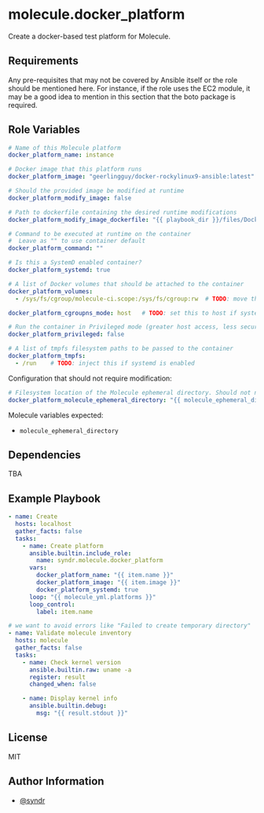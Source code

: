 molecule.docker_platform
=========

Create a docker-based test platform for Molecule.

Requirements
------------

Any pre-requisites that may not be covered by Ansible itself or the role should be mentioned here. For instance, if the role uses the EC2 module, it may be a good idea to mention in this section that the boto package is required.

Role Variables
--------------

```yaml
# Name of this Molecule platform
docker_platform_name: instance

# Docker image that this platform runs
docker_platform_image: "geerlingguy/docker-rockylinux9-ansible:latest"

# Should the provided image be modified at runtime
docker_platform_modify_image: false

# Path to dockerfile containing the desired runtime modifications
docker_platform_modify_image_dockerfile: "{{ playbook_dir }}/files/Dockerfile"

# Command to be executed at runtime on the container
#  Leave as "" to use container default
docker_platform_command: ""

# Is this a SystemD enabled container?
docker_platform_systemd: true

# A list of Docker volumes that should be attached to the container
docker_platform_volumes:
  - /sys/fs/cgroup/molecule-ci.scope:/sys/fs/cgroup:rw  # TODO: move this to code (always inject when systemd is enabled)

docker_platform_cgroupns_mode: host   # TODO: set this to host if systemd is enabled

# Run the container in Privileged mode (greater host access, less security!)
docker_platform_privileged: false

# A list of tmpfs filesystem paths to be passed to the container
docker_platform_tmpfs:
  - /run    # TODO: inject this if systemd is enabled
```

Configuration that should not require modification:  
```yaml
# Filesystem location of the Molecule ephemeral directory. Should not need to be updated by the user of this role!
docker_platform_molecule_ephemeral_directory: "{{ molecule_ephemeral_directory }}"
```

Molecule variables expected:
- `molecule_ephemeral_directory`

Dependencies
------------

TBA

Example Playbook
----------------

```yaml
- name: Create
  hosts: localhost
  gather_facts: false
  tasks:
    - name: Create platform
      ansible.builtin.include_role:
        name: syndr.molecule.docker_platform
      vars:
        docker_platform_name: "{{ item.name }}"
        docker_platform_image: "{{ item.image }}"
        docker_platform_systemd: true
      loop: "{{ molecule_yml.platforms }}"
      loop_control:
        label: item.name

# we want to avoid errors like "Failed to create temporary directory"
- name: Validate molecule inventory
  hosts: molecule
  gather_facts: false
  tasks:
    - name: Check kernel version
      ansible.builtin.raw: uname -a
      register: result
      changed_when: false

    - name: Display kernel info
      ansible.builtin.debug:
        msg: "{{ result.stdout }}"

```


License
-------

MIT

Author Information
------------------

- [@syndr](https://github.com/syndr/)

